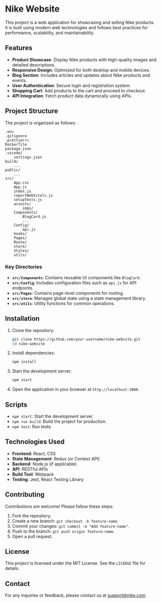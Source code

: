 # Nike Website

This project is a web application for showcasing and selling Nike products. It is built using modern web technologies and follows best practices for performance, scalability, and maintainability.

## Features

- **Product Showcase**: Display Nike products with high-quality images and detailed descriptions.
- **Responsive Design**: Optimized for both desktop and mobile devices.
- **Blog Section**: Includes articles and updates about Nike products and events.
- **User Authentication**: Secure login and registration system.
- **Shopping Cart**: Add products to the cart and proceed to checkout.
- **API Integration**: Fetch product data dynamically using APIs.

## Project Structure

The project is organized as follows:

```
.env
.gitignore
.prettierrc
Dockerfile
package.json
.vscode/
    settings.json
build/
    ...
public/
    ...
src/
    App.css
    App.js
    index.js
    reportWebVitals.js
    setupTests.js
    assests/
        imgs/
    Components/
        BlogCard.js
        ...
    Config/
        api.js
    hooks/
    Pages/
    Route/
    store/
    Styles/
    utils/
```

### Key Directories

- **`src/Components`**: Contains reusable UI components like `BlogCard`.
- **`src/Config`**: Includes configuration files such as `api.js` for API endpoints.
- **`src/Pages`**: Contains page-level components for routing.
- **`src/store`**: Manages global state using a state management library.
- **`src/utils`**: Utility functions for common operations.

## Installation

1. Clone the repository:
   ```bash
   git clone https://github.com/your-username/nike-website.git
   cd nike-website
   ```

2. Install dependencies:
   ```bash
   npm install
   ```

3. Start the development server:
   ```bash
   npm start
   ```

4. Open the application in your browser at `http://localhost:3000`.

## Scripts

- `npm start`: Start the development server.
- `npm run build`: Build the project for production.
- `npm test`: Run tests.

## Technologies Used

- **Frontend**: React, CSS
- **State Management**: Redux (or Context API)
- **Backend**: Node.js (if applicable)
- **API**: RESTful APIs
- **Build Tool**: Webpack
- **Testing**: Jest, React Testing Library

## Contributing

Contributions are welcome! Please follow these steps:

1. Fork the repository.
2. Create a new branch: `git checkout -b feature-name`.
3. Commit your changes: `git commit -m "Add feature-name"`.
4. Push to the branch: `git push origin feature-name`.
5. Open a pull request.

## License

This project is licensed under the MIT License. See the `LICENSE` file for details.

## Contact

For any inquiries or feedback, please contact us at support@nike.com.
